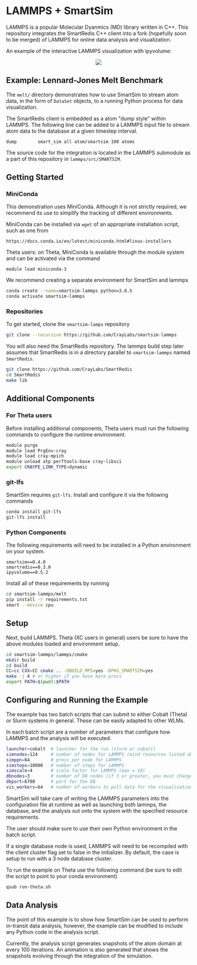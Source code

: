 
# LAMMPS + SmartSim

LAMMPS is a popular Molecular Dyanmics (MD) library written in C++. This
repository integrates the SmartRedis C++ client into a fork (hopefully soon
to be merged) of LAMMPS for online data analysis and visualization.

An example of the interactive LAMMPS visualization with ipyvolume:

<p align="center">
  <img src="https://user-images.githubusercontent.com/13009163/135548047-a9859fa3-fec6-4ead-97ff-eaf031baac3f.png"/>
</p>

## Example: Lennard-Jones Melt Benchmark

The ``melt/`` directory demonstrates how to use SmartSim to stream
atom data, in the form of ``DataSet`` objects, to a running Python process
for data visualization.

The SmartRedis client is embedded as a atom "dump style" within LAMMPS. The
following line can be added to a LAMMPS input file to stream atom data to the
database at a given timestep interval.

```text
dump		smart_sim all atom/smartsim 100 atoms
```

The source code for the integration is located in the LAMMPS submodule as a
part of this repository in ``lammps/src/SMARTSIM``.

## Getting Started

### MiniConda

This demonstration uses MiniConda. Although it is not strictly required, we recommend its use to simplify the tracking of different environments.

MiniConda can be installed via `wget` of an appropriate installation script, such as one from

 ```https://docs.conda.io/en/latest/miniconda.html#linux-installers```

Theta users: on Theta, MiniConda is available through the module system and can be activated via the command

```module load miniconda-3```

We recommend creating a separate environment for SmartSim and lammps

```bash
conda create --name=smartsim-lammps python=3.8.5
conda activate smartsim-lammps
```

### Repositories

To get started, clone the `smartsim-lamps` repository

```bash
git clone --recursive https://github.com/CrayLabs/smartsim-lammps
```

You will also need the SmartRedis repository. The lammps build step later assumes that SmartRedis is in a directory parallel to ``smartsim-lammps`` named ``SmartRedis``.

```bash
git clone https://github.com/CrayLabs/SmartRedis
cd SmartRedis
make lib
```

## Additional Components

### For Theta users

Before installing additional components, Theta users must run the following commands to configure the runtime environment.

```bash
module purge
module load PrgEnv-cray
module load cray-mpich
module unload atp perftools-base cray-libsci
export CRAYPE_LINK_TYPE=dynamic
```

### git-lfs

SmartSim requires `git-lfs`. Install and configure it via the following commands

```bash
conda install git-lfs
git-lfs install
```

### Python Components

The following requirements will need to be installed in a Python environment on your system.

```text
smartsim==0.4.0
smartredis==0.3.0
ipyvolume==0.5.2
```

Install all of these requirements by running

```bash
cd smartsim-lammps/melt
pip install -r requirements.txt
smart --device cpu
```

## Setup


Next, build LAMMPS. Theta (XC users in general) users be sure to have the above
modules loaded and environment setup.

```bash
cd smartsim-lammps/lammps/cmake
mkdir build
cd build
CC=cc CXX=CC cmake .. -DBUILD_MPI=yes -DPKG_SMARTSIM=yes
make -j 4 # or higher if you have more procs
export PATH=$(pwd):$PATH
```

## Configuring and Running the Example

The example has two batch scripts that can submit to either Cobalt (Theta)
or Slurm systems in general. These can be easily adapted to other WLMs.

In each batch script are a number of parameters that configure how LAMMPS
and the analysis will be executed.

```bash
launcher=cobalt  # launcher for the run (slurm or cobalt)
simnodes=124     # number of nodes for LAMMPS (mind resources listed above)
simppn=64        # procs per node for LAMMPS
simsteps=10000   # number of steps for LAMMPS
simscale=4       # scale factor for LAMMPS (max = 16)
dbnodes=3        # number of DB nodes (if 3 or greater, you must change cluster flag in analysis script)
dbport=6780      # port for the DB
vis_workers=64   # number of workers to pull data for the visualization (max = nproc on single node)
```

SmartSim will take care of writing the LAMMPS parameters into the configuration
file at runtime as well as launching both lammps, the database, and the analysis
out onto the system with the specified resource requirements.

The user should make sure to use their own Python environment in the batch script.

If a single database node is used, LAMMPS will need to be recompiled with the client
cluster flag set to false in the initializer. By default, the case is setup to run
with a 3 node database cluster.

To run the example on Theta use the following command (be sure to edit the script to point to your conda environment)

```bash
qsub run-theta.sh
```

## Data Analysis

The point of this example is to show how SmartSim can be used to perform in-transit
data analysis, however, the example can be modified to include any Python code in
the analysis script.

Currently, the analysis script generates snapshots of the atom domain at every 100 iterations.
An animation is also generated that shows the snapshots evolving through the integration
of the simulation.



